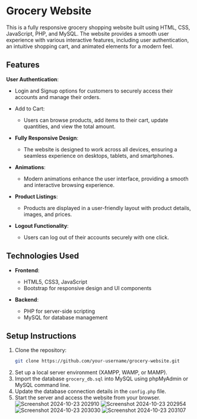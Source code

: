 
# Grocery Website

This is a fully responsive grocery shopping website built using HTML, CSS, JavaScript, PHP, and MySQL. 
The website provides a smooth user experience with various interactive features, including user authentication, an intuitive shopping cart, and animated elements for a modern feel.

## Features

**User Authentication**: 
  - Login and Signup options for customers to securely access their accounts and manage their orders.
  
- Add to Cart:
  - Users can browse products, add items to their cart, update quantities, and view the total amount.
  
- **Fully Responsive Design**:
  - The website is designed to work across all devices, ensuring a seamless experience on desktops, tablets, and smartphones.
  
- **Animations**:
  - Modern animations enhance the user interface, providing a smooth and interactive browsing experience.
  
- **Product Listings**:
  - Products are displayed in a user-friendly layout with product details, images, and prices.

- **Logout Functionality**:
  - Users can log out of their accounts securely with one click.

## Technologies Used

- **Frontend**: 
  - HTML5, CSS3, JavaScript
  - Bootstrap for responsive design and UI components
  
- **Backend**: 
  - PHP for server-side scripting
  - MySQL for database management

## Setup Instructions

1. Clone the repository:
   ```bash
   git clone https://github.com/your-username/grocery-website.git
   ```
2. Set up a local server environment (XAMPP, WAMP, or MAMP).
3. Import the database `grocery_db.sql` into MySQL using phpMyAdmin or MySQL command line.
4. Update the database connection details in the `config.php` file.
5. Start the server and access the website from your browser.
![Screenshot 2024-10-23 202910](https://github.com/user-attachments/assets/0b443a01-dd6c-4e0f-8070-ac6b77a9975a)
![Screenshot 2024-10-23 202954](https://github.com/user-attachments/assets/a3e917c9-38d4-47b8-9adc-8417d44182da)
![Screenshot 2024-10-23 203030](https://github.com/user-attachments/assets/eb47f45b-50e2-4419-a752-0b4485b0448c)
![Screenshot 2024-10-23 203107](https://github.com/user-attachments/assets/866e5c83-e5b6-4011-9513-af1c0fa9fe68)









